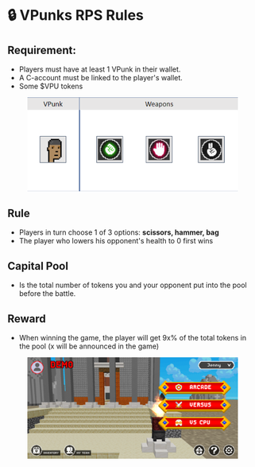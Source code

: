 # 🔒 VPunks RPS Rules

## Requirement:

* Players must have at least 1 VPunk in their wallet.
* A C-account must be linked to the player's wallet.
* Some $VPU tokens

<figure><img src="../../.gitbook/assets/image (27).png" alt=""><figcaption></figcaption></figure>

## Rule

* Players in turn choose 1 of 3 options: **scissors, hammer, bag**
* The player who lowers his opponent's health to 0 first wins

## Capital Pool

* Is the total number of tokens you and your opponent put into the pool before the battle.

## Reward

* When winning the game, the player will get 9x% of the total tokens in the pool (x will be announced in the game)

<figure><img src="../../.gitbook/assets/image (7).png" alt=""><figcaption></figcaption></figure>
